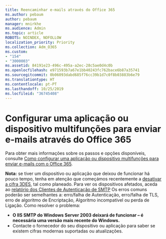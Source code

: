 ```yaml
---
title: Reencaminhar e-mails através do Office 365
ms.author: pebaum
author: pebaum
manager: mnirkhe
ms.audience: Admin
ms.topic: article
ROBOTS: NOINDEX, NOFOLLOW
localization_priority: Priority
ms.collection: Adm_O365
ms.custom:
- "154"
- "3000003"
ms.assetid: 84191e23-496c-495a-a2ec-28c5ae0d4c0b
ms.openlocfilehash: e971593b7a67e1bb40243fc762bace6b87a35741
ms.sourcegitcommit: 0b06093dabd685f76cc39b1d7c0f8b03883b6e79
ms.translationtype: HT
ms.contentlocale: pt-PT
ms.lasthandoff: 10/25/2019
ms.locfileid: "36745408"
---
```

# <a name="set-up-a-multifunction-device-or-application-to-send-email-using-office-365"></a>Configurar uma aplicação ou dispositivo multifunções para enviar e-mails através do Office 365

Para obter mais informações sobre os passos e opções disponíveis, consulte [Como configurar uma aplicação ou dispositivo multifunções para enviar e-mails com o Office 365](https://docs.microsoft.com/Exchange/mail-flow-best-practices/how-to-set-up-a-multifunction-device-or-application-to-send-email-using-office-3).
  
**Nota:** se tiver um dispositivo ou aplicação que deixou de funcionar há pouco tempo, tenha em atenção que começámos recentemente a [desativar a cifra 3DES](https://docs.microsoft.com/office365/securitycompliance/technical-reference-details-about-encryption), tal como planeado. Para ver os dispositivos afetados, aceda ao [relatório dos Clientes de Autenticação de SMTP](https://protection.office.com/mailflow/dashboard) Os erros comuns poderão ser semelhantes a: erro/falha de Autenticação, erro/falha de TLS, erro de algoritmo de Encriptação, Algoritmo incompatível ou perda de Ligação. Como resolver o problema:
 - **O IIS SMTP do Windows Server 2003 deixará de funcionar – é necessária uma versão mais recente do Windows.**  
 - Contacte o fornecedor do seu dispositivo ou aplicação para saber se existem cifras modernas suportadas ou atualizações.
